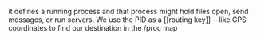 it defines a running process and that process might hold files open, send messages, or run servers.
We use the PID as a [[routing key]] --like GPS coordinates to find our destination in the /proc map